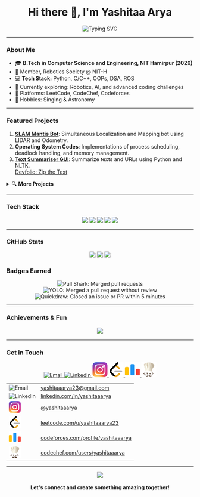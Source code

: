 <!-- Profile README - Yashitaa Arya -->

<h1 align="center">Hi there 👋, I'm Yashitaa Arya</h1>
<p align="center">
  <img src="https://readme-typing-svg.demolab.com?font=Fira+Code&weight=500&pause=1000&color=3F6AD8&center=true&width=405&lines=Tech+Enthusiast+%7C+Robotics+%7C+Coder;B.Tech+%7C+CSE+%40+NIT+Hamirpur+%282026%29;Let's+connect+%E2%9C%A8" alt="Typing SVG" />
</p>

---

### About Me
- 🎓 **B.Tech in Computer Science and Engineering, NIT Hamirpur (2026)**
- 🤖 Member, Robotics Society @ NIT-H
- 💻 **Tech Stack:** Python, C/C++, OOPs, DSA, ROS
- 🌱 Currently exploring: Robotics, AI, and advanced coding challenges
- 🎯 Platforms: LeetCode, CodeChef, Codeforces
- 🎵 Hobbies: Singing & Astronomy

---

### Featured Projects

1. [**SLAM Mantis Bot**](https://github.com/YashitaaArya/Mantis): Simultaneous Localization and Mapping bot using LIDAR and Odometry.
2. **Operating System Codes**: Implementations of process scheduling, deadlock handling, and memory management.
3. [**Text Summariser GUI**](https://github.com/YashitaaArya/Text-Summariser-UI): Summarize texts and URLs using Python and NLTK.  
   [Devfolio: Zip the Text](https://devfolio.co/projects/zip-the-text-635e)

<details>
<summary>🔍 <b>More Projects</b></summary>

- Explore my repositories—feedback and stars are always welcome!
</details>

---

### Tech Stack
<p align="center">
  <img src="https://img.shields.io/badge/Python-3776AB?style=for-the-badge&logo=python&logoColor=white"/>
  <img src="https://img.shields.io/badge/C++-00599C?style=for-the-badge&logo=cplusplus&logoColor=white"/>
  <img src="https://img.shields.io/badge/ROS-22314E?style=for-the-badge&logo=ros&logoColor=white"/>
  <img src="https://img.shields.io/badge/OOP-3F6AD8?style=for-the-badge"/>
  <img src="https://img.shields.io/badge/DSA-ff69b4?style=for-the-badge"/>
</p>

---

### GitHub Stats
<p align="center">
  <img src="https://github-readme-stats.vercel.app/api?username=YashitaaArya&show_icons=true&theme=dark" height="165"/>
  <img src="https://github-readme-streak-stats.herokuapp.com?user=YashitaaArya&theme=dark" height="165"/>
  <img src="https://github-readme-stats.vercel.app/api/top-langs/?username=YashitaaArya&layout=compact&theme=dark" height="165"/>
</p>

### Badges Earned

<p align="center">
  <img src="https://github.githubassets.com/images/modules/profile/achievements/pull-shark-default.png" title="Pull Shark: Merged pull requests" height="60">
  <img src="https://github.githubassets.com/images/modules/profile/achievements/yolo-default.png" title="YOLO: Merged a pull request without review" height="60">
  <img src="https://github.githubassets.com/images/modules/profile/achievements/quickdraw-default.png" title="Quickdraw: Closed an issue or PR within 5 minutes" height="60">
  <!-- Add more badges you earned by copying their image URLs -->
</p>

---

### Achievements & Fun
<p align="center">
  <img src="https://github-profile-trophy.vercel.app/?username=YashitaaArya&theme=dark&no-bg=true&row=1" />
</p>

---

### Get in Touch

<p align="center">
  <a href="mailto:yashitaaarya23@gmail.com" target="_blank">
    <img src="https://upload.wikimedia.org/wikipedia/commons/4/4e/Mail_%28iOS%29.svg" alt="Email" height="40"/>
  </a>
  <a href="https://www.linkedin.com/in/yashitaaarya/" target="_blank">
    <img src="https://cdn.jsdelivr.net/gh/devicons/devicon/icons/linkedin/linkedin-original.svg" alt="LinkedIn" height="40"/>
  </a>
  <a href="https://www.instagram.com/yashitaaarya/" target="_blank">
    <img src="image.png" alt="Instagram" height="40"/>
  </a>
  <a href="https://leetcode.com/u/yashitaaarya23/" target="_blank">
    <img src="image2.png" alt="LeetCode" height="40"/>
  </a>
  <a href="https://codeforces.com/profile/yashitaaarya" target="_blank">
    <img src="image3.png" alt="Codeforces" height="40"/>
  </a>
  <a href="https://www.codechef.com/users/yashitaaarya" target="_blank">
    <img src="image4.png" alt="CodeChef" height="40"/>
  </a>
</p>

<table>
  <tr>
    <td>
      <img src="https://upload.wikimedia.org/wikipedia/commons/4/4e/Mail_%28iOS%29.svg" alt="Email" height="32"/>
    </td>
    <td>
      <a href="mailto:yashitaaarya23@gmail.com">yashitaaarya23@gmail.com</a>
    </td>
  </tr>
  <tr>
    <td>
      <img src="https://cdn.jsdelivr.net/gh/devicons/devicon/icons/linkedin/linkedin-original.svg" alt="LinkedIn" height="32"/>
    </td>
    <td>
      <a href="https://www.linkedin.com/in/yashitaaarya/">linkedin.com/in/yashitaaarya</a>
    </td>
  </tr>
  <tr>
    <td>
      <img src="image.png" alt="Instagram" height="32"/>
    </td>
    <td>
      <a href="https://www.instagram.com/yashitaaarya/">@yashitaaarya</a>
    </td>
  </tr>
  <tr>
    <td>
      <img src="image2.png" alt="LeetCode" height="32"/>
    </td>
    <td>
      <a href="https://leetcode.com/u/yashitaaarya23/">leetcode.com/u/yashitaaarya23</a>
    </td>
  </tr>
  <tr>
    <td>
      <img src="image3.png" alt="Codeforces" height="32"/>
    </td>
    <td>
      <a href="https://codeforces.com/profile/yashitaaarya">codeforces.com/profile/yashitaaarya</a>
    </td>
  </tr>
  <tr>
    <td>
      <img src="image4.png" alt="CodeChef" height="32"/>
    </td>
    <td>
      <a href="https://www.codechef.com/users/yashitaaarya">codechef.com/users/yashitaaarya</a>
    </td>
  </tr>
</table>

---

<p align="center">
  <img src="https://komarev.com/ghpvc/?username=YashitaaArya&label=Profile+Views&color=3F6AD8&style=flat"/>
</p>

<p align="center"><b>Let's connect and create something amazing together!</b></p>

